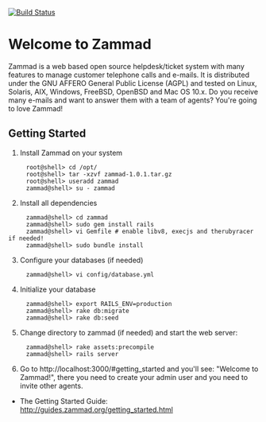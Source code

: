 [![Build Status](http://ci.zammad.org/job/ZammadUnittest-ruby-1.9.3-p362/badge/icon)](http://ci.zammad.org/job/ZammadUnittest-ruby-1.9.3-p362/)

Welcome to Zammad
=================

Zammad is a web based open source helpdesk/ticket system with many features
to manage customer telephone calls and e-mails. It is distributed under the
GNU AFFERO General Public License (AGPL) and tested on Linux, Solaris, AIX,
Windows, FreeBSD, OpenBSD and Mac OS 10.x. Do you receive many e-mails and
want to answer them with a team of agents? You're going to love Zammad!


Getting Started
---------------

1. Install Zammad on your system

```
     root@shell> cd /opt/
     root@shell> tar -xzvf zammad-1.0.1.tar.gz
     root@shell> useradd zammad
     zammad@shell> su - zammad
```

2. Install all dependencies

```
     zammad@shell> cd zammad
     zammad@shell> sudo gem install rails
     zammad@shell> vi Gemfile # enable libv8, execjs and therubyracer if needed!
     zammad@shell> sudo bundle install
```

3. Configure your databases (if needed)

```
     zammad@shell> vi config/database.yml
````

4. Initialize your database

```
     zammad@shell> export RAILS_ENV=production
     zammad@shell> rake db:migrate
     zammad@shell> rake db:seed
```

5. Change directory to zammad</tt> (if needed) and start the web server:

```
     zammad@shell> rake assets:precompile
     zammad@shell> rails server
```

6. Go to http://localhost:3000/#getting_started and you'll see:
       "Welcome to Zammad!", there you need to create your admin
       user and you need to invite other agents.

* The Getting Started Guide: http://guides.zammad.org/getting_started.html

